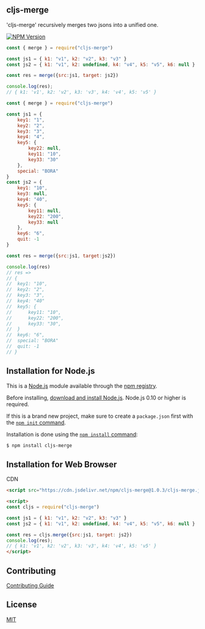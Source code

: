 ## cljs-merge
'cljs-merge' recursively merges two jsons into a unified one.

[![NPM Version][npm-image]][npm-url]


```javascript
const { merge } = require("cljs-merge")

const js1 = { k1: "v1", k2: "v2", k3: "v3" }
const js2 = { k1: "v1", k2: undefined, k4: "v4", k5: "v5", k6: null }

const res = merge({src:js1, target: js2})

console.log(res);
// { k1: 'v1', k2: 'v2', k3: 'v3', k4: 'v4', k5: 'v5' }
```

```javascript
const { merge } = require("cljs-merge")

const js1 = {	
	key1: "1",
	key2: "2",
	key3: "3",
	key4: "4",
	key5: {
		key22: null,
		key11: "10",
		key33: "30"
	},
	special: "BORA"
}
const js2 = {	
	key1: "10",
	key3: null,
	key4: "40",
	key5: {
		key11: null,
		key22: "200",
		key33: null
	}, 
	key6: "6", 
	quit: -1
}

const res = merge({src:js1, target:js2})

console.log(res) 
// res => 
// {	
// 	key1: "10",
// 	key2: "2",
// 	key3: "3",
// 	key4: "40"
//  key5: {
// 		key11: "10", 
// 		key22: "200", 
// 		key33: "30", 
// 	}
// 	key6: "6", 
// 	special: "BORA"
//  quit: -1
// }
```

## Installation for Node.js

This is a [Node.js](https://nodejs.org/en/) module available through the
[npm registry](https://www.npmjs.com/).

Before installing, [download and install Node.js](https://nodejs.org/en/download/).
Node.js 0.10 or higher is required.

If this is a brand new project, make sure to create a `package.json` first with
the [`npm init` command](https://docs.npmjs.com/creating-a-package-json-file).

Installation is done using the
[`npm install` command](https://docs.npmjs.com/getting-started/installing-npm-packages-locally):

```bash
$ npm install cljs-merge
```

## Installation for Web Browser 

CDN

```html
<script src="https://cdn.jsdelivr.net/npm/cljs-merge@1.0.3/cljs-merge.js"></script>

<script>
const cljs = require("cljs-merge")

const js1 = { k1: "v1", k2: "v2", k3: "v3" }
const js2 = { k1: "v1", k2: undefined, k4: "v4", k5: "v5", k6: null }

const res = cljs.merge({src:js1, target: js2})
console.log(res);
// { k1: 'v1', k2: 'v2', k3: 'v3', k4: 'v4', k5: 'v5' }
</script>
```

## Contributing

[Contributing Guide](Contributing.md)

## License

[MIT](LICENSE)

[npm-image]: https://img.shields.io/npm/v/express.svg
[npm-url]: https://npmjs.org/package/express

